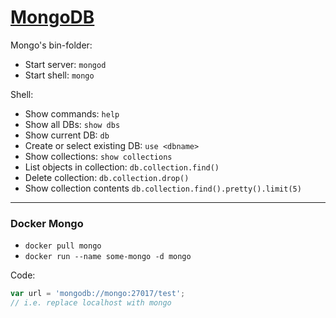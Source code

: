 # [MongoDB](https://www.mongodb.com/)


Mongo's bin-folder:
  * Start server: `mongod`
  * Start shell: `mongo`

Shell:
* Show commands: `help`
* Show all DBs: `show dbs`
* Show current DB: `db`
* Create or select existing DB: `use <dbname>`
* Show collections: `show collections`
* List objects in collection: `db.collection.find()`
* Delete collection: `db.collection.drop()`
* Show collection contents `db.collection.find().pretty().limit(5)`


---
### Docker Mongo
* `docker pull mongo`
* `docker run --name some-mongo -d mongo`

Code:
```javascript
var url = 'mongodb://mongo:27017/test';
// i.e. replace localhost with mongo
```
